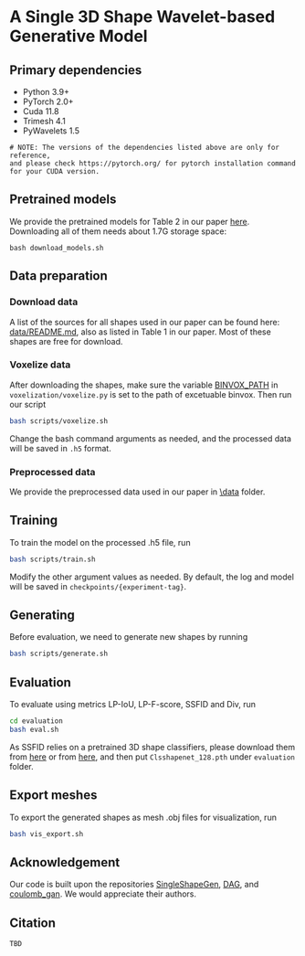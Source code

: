 # A Single 3D Shape Wavelet-based Generative Model

## Primary dependencies
- Python 3.9+
- PyTorch 2.0+
- Cuda 11.8
- Trimesh 4.1
- PyWavelets 1.5
```angular2html
# NOTE: The versions of the dependencies listed above are only for reference, 
and please check https://pytorch.org/ for pytorch installation command for your CUDA version.
```

## Pretrained models
We provide the pretrained models for Table 2 in our paper [here](https://drive.google.com/file/d/1FXk0_AF6J1BMGLtqvv6csDByqvt0XlqS/view?usp=sharing). 
Downloading all of them needs about 1.7G storage space:
```base
bash download_models.sh
```

## Data preparation
### Download data
A list of the sources for all shapes used in our paper can be found here: [data/README.md](data/README.md), 
also as listed in Table 1 in our paper. Most of these shapes are free for download.

### Voxelize data
After downloading the shapes, make sure the variable [BINVOX_PATH]() in `voxelization/voxelize.py` is set to the path 
of excetuable binvox. Then run our script
```bash
bash scripts/voxelize.sh
```
Change the bash command arguments as needed, and the processed data will be saved in `.h5` format.

### Preprocessed data
We provide the preprocessed data used in our paper in [\data](\data) folder.

## Training
To train the model on the processed .h5 file, run
```bash
bash scripts/train.sh 
```
Modify the other argument values as needed. By default, the log and model will be saved in `checkpoints/{experiment-tag}`.

## Generating
Before evaluation, we need to generate new shapes by running
```bash
bash scripts/generate.sh
```

## Evaluation
To evaluate using metrics LP-IoU, LP-F-score, SSFID and Div, run
```bash
cd evaluation
bash eval.sh
```
As SSFID relies on a pretrained 3D shape classifiers, please download them 
from [here](https://drive.google.com/file/d/1iIWqq9pRVnVVIE75VKtUlGpc9lrTsEHu/view?usp=sharing) or 
from [here](https://drive.google.com/file/d/1HjnDudrXsNY4CYhIGhH4Q0r3-NBnBaiC/view?usp=sharing), and then put
`Clsshapenet_128.pth` under `evaluation` folder.

## Export meshes
To export the generated shapes as mesh .obj files for visualization, run
```bash
bash vis_export.sh
```

## Acknowledgement
Our code is built upon the repositories [SingleShapeGen](https://github.com/ChrisWu1997/SingleShapeGen), 
[DAG](https://github.com/sutd-visual-computing-group/dag-gans), and [coulomb_gan](https://github.com/bioinf-jku/coulomb_gan). 
We would appreciate their authors.

## Citation
```angular2html
TBD
```


<!---
Image example: wavelet-v6/test_pywt_2D_morph_torch_multiscale.py
Shape example: wavelet-v6/test_pywt_3D_morph_torch.py
--->
